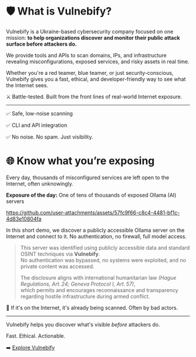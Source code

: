 # 🛡️ What is Vulnebify?

Vulnebify is a Ukraine-based cybersecurity company focused on one mission: **to help organizations discover and monitor their public attack surface before attackers do.**

We provide tools and APIs to scan domains, IPs, and infrastructure revealing misconfigurations, exposed services, and risky assets in real time.

Whether you're a red teamer, blue teamer, or just security-conscious, Vulnebify gives you a fast, ethical, and developer-friendly way to see what the Internet sees.

⚔️ Battle-tested. Built from the front lines of real-world Internet exposure.

---

✅ Safe, low-noise scanning

✅ CLI and API integration

✅ No noise. No spam. Just visibility.

# 🌐 Know what you’re exposing

Every day, thousands of misconfigured services are left open to the Internet, often unknowingly.

**Exposure of the day:** One of tens of thousands of exposed Ollama (AI) servers

https://github.com/user-attachments/assets/57fc9f66-c8c4-4481-bf1c-4d83e10804fa

In this short demo, we discover a publicly accessible Ollama server on the Internet and connect to it. No authentication, no firewall, full model access.

> This server was identified using publicly accessible data and standard OSINT techniques via **Vulnebify**.  
> No authentication was bypassed, no systems were exploited, and no private content was accessed.  
>  
> The disclosure aligns with international humanitarian law *(Hague Regulations, Art. 24; Geneva Protocol I, Art. 57)*,  
> which permits and encourages reconnaissance and transparency regarding hostile infrastructure during armed conflict.

🚨 If it's on the Internet, it's already being scanned. Often by bad actors.

---

Vulnebify helps you discover what's visible *before* attackers do.  

Fast. Ethical. Actionable. 

➡️ [Explore Vulnebify](https://vulnebify.com)
